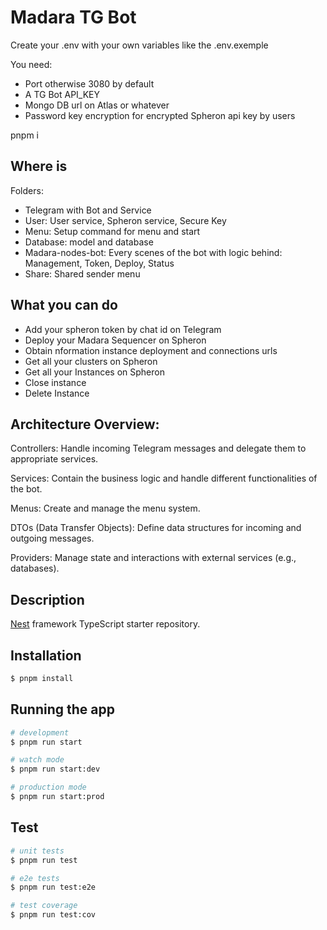 # Madara TG Bot

Create your .env with your own variables like the .env.exemple

You need: 
- Port otherwise 3080 by default
- A TG Bot API_KEY
- Mongo DB url on Atlas or whatever
- Password key encryption for encrypted Spheron api key by users

pnpm i

## Where is

Folders:
- Telegram with Bot and Service
- User: User service, Spheron service, Secure Key
- Menu: Setup command for menu and start
- Database: model and database
- Madara-nodes-bot: Every scenes of the bot with logic behind: Management, Token, Deploy, Status
- Share: Shared sender menu 


## What you can do

- Add your spheron token by chat id on Telegram
- Deploy your Madara Sequencer on Spheron
- Obtain nformation instance deployment and connections urls
- Get all your clusters on Spheron
- Get all your Instances on Spheron
- Close instance
- Delete Instance

## Architecture Overview:

Controllers: Handle incoming Telegram messages and delegate them to appropriate services.

Services: Contain the business logic and handle different functionalities of the bot.

Menus: Create and manage the menu system.

DTOs (Data Transfer Objects): Define data structures for incoming and outgoing messages.

Providers: Manage state and interactions with external services (e.g., databases).

## Description

[Nest](https://github.com/nestjs/nest) framework TypeScript starter repository.

## Installation

```bash
$ pnpm install
```

## Running the app

```bash
# development
$ pnpm run start

# watch mode
$ pnpm run start:dev

# production mode
$ pnpm run start:prod
```

## Test

```bash
# unit tests
$ pnpm run test

# e2e tests
$ pnpm run test:e2e

# test coverage
$ pnpm run test:cov
```
